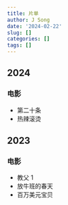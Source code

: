 ```yaml
---
title: 片单
author: J Song
date: '2024-02-22'
slug: []
categories: []
tags: []
---
```

## 2024 

### 电影
- 第二十条
- 热辣滚烫

## 2023 

### 电影
- 教父 1
- 放牛班的春天
- 百万美元宝贝